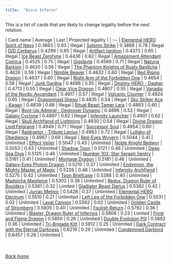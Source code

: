 ```yaml
---
title:  "Disco Inferno"
---
```


This is a list of cards that are likely to change legality before the next rotation.

| Card name | Average | Last | Projected legality |
| :-- |
[Elemental HERO Spirit of Neos](https://db.ygoprodeck.com/card/?search=Elemental%20HERO%20Spirit%20of%20Neos) | 0.3663 | 0.93 | Illegal |
[Solemn Strike](https://db.ygoprodeck.com/card/?search=Solemn%20Strike) | 0.3868 | 0.78 | Illegal |
[D/D Cerberus](https://db.ygoprodeck.com/card/?search=D/D%20Cerberus) | 0.4299 | 0.65 | Illegal |
[Artifact Ignition](https://db.ygoprodeck.com/card/?search=Artifact%20Ignition) | 0.4373 | 0.65 | Illegal |
[Ice Beast Zerofyne](https://db.ygoprodeck.com/card/?search=Ice%20Beast%20Zerofyne) | 0.4436 | 0.62 | Illegal |
[Amazement Attendant Comica](https://db.ygoprodeck.com/card/?search=Amazement%20Attendant%20Comica) | 0.4525 | 0.75 | Illegal |
[Gigobyte](https://db.ygoprodeck.com/card/?search=Gigobyte) | 0.4589 | 0.71 | Illegal |
[Naturia Barkion](https://db.ygoprodeck.com/card/?search=Naturia%20Barkion) | 0.4620 | 0.56 | Illegal |
[The Phantom Knights of Rusty Bardiche](https://db.ygoprodeck.com/card/?search=The%20Phantom%20Knights%20of%20Rusty%20Bardiche) | 0.4626 | 0.59 | Illegal |
[Nimble Beaver](https://db.ygoprodeck.com/card/?search=Nimble%20Beaver) | 0.4632 | 0.60 | Illegal |
[Red Rising Dragon](https://db.ygoprodeck.com/card/?search=Red%20Rising%20Dragon) | 0.4637 | 0.60 | Illegal |
[Right Arm of the Forbidden One](https://db.ygoprodeck.com/card/?search=Right%20Arm%20of%20the%20Forbidden%20One) | 0.4654 | 0.58 | Illegal |
[Junk Gardna](https://db.ygoprodeck.com/card/?search=Junk%20Gardna) | 0.4688 | 0.55 | Illegal |
[Destiny HERO - Dasher](https://db.ygoprodeck.com/card/?search=Destiny%20HERO%20-%20Dasher) | 0.4713 | 0.55 | Illegal |
[Clear Vice Dragon](https://db.ygoprodeck.com/card/?search=Clear%20Vice%20Dragon) | 0.4807 | 0.55 | Illegal |
[Vanadis of the Nordic Ascendant](https://db.ygoprodeck.com/card/?search=Vanadis%20of%20the%20Nordic%20Ascendant) | 0.4817 | 0.57 | Illegal |
[Volcanic Counter](https://db.ygoprodeck.com/card/?search=Volcanic%20Counter) | 0.4824 | 0.65 | Illegal |
[Dragonmaid Sheou](https://db.ygoprodeck.com/card/?search=Dragonmaid%20Sheou) | 0.4835 | 0.54 | Illegal |
[Sky Striker Ace - Kagari](https://db.ygoprodeck.com/card/?search=Sky%20Striker%20Ace%20-%20Kagari) | 0.4839 | 0.68 | Illegal |
[Ritual Beast Tamer Lara](https://db.ygoprodeck.com/card/?search=Ritual%20Beast%20Tamer%20Lara) | 0.4883 | 0.60 | Illegal |
[Boot-Up Admiral - Destroyer Dynamo](https://db.ygoprodeck.com/card/?search=Boot-Up%20Admiral%20-%20Destroyer%20Dynamo) | 0.4896 | 0.53 | Illegal |
[Galaxy Cyclone](https://db.ygoprodeck.com/card/?search=Galaxy%20Cyclone) | 0.4897 | 0.62 | Illegal |
[Infernity Launcher](https://db.ygoprodeck.com/card/?search=Infernity%20Launcher) | 0.4901 | 0.62 | Illegal |
[Skull Archfiend of Lightning](https://db.ygoprodeck.com/card/?search=Skull%20Archfiend%20of%20Lightning) | 0.4930 | 0.54 | Illegal |
[Divine Dragon Lord Felgrand](https://db.ygoprodeck.com/card/?search=Divine%20Dragon%20Lord%20Felgrand) | 0.4949 | 0.71 | Illegal |
[Successor Soul](https://db.ygoprodeck.com/card/?search=Successor%20Soul) | 0.4954 | 0.60 | Illegal |
[Raidraptor - Tribute Lanius](https://db.ygoprodeck.com/card/?search=Raidraptor%20-%20Tribute%20Lanius) | 0.4983 | 0.72 | Illegal |
[Lullaby of Obedience](https://db.ygoprodeck.com/card/?search=Lullaby%20of%20Obedience) | 0.4987 | 0.69 | Illegal |
[Red-Eyes Wyvern](https://db.ygoprodeck.com/card/?search=Red-Eyes%20Wyvern) | 0.5044 | 0.41 | Unlimited |
[Effect Veiler](https://db.ygoprodeck.com/card/?search=Effect%20Veiler) | 0.5047 | 0.43 | Unlimited |
[Noble Knight Bedwyr](https://db.ygoprodeck.com/card/?search=Noble%20Knight%20Bedwyr) | 0.5053 | 0.43 | Unlimited |
[Shadow Toon](https://db.ygoprodeck.com/card/?search=Shadow%20Toon) | 0.5121 | 0.46 | Unlimited |
[Deep Sea Diva](https://db.ygoprodeck.com/card/?search=Deep%20Sea%20Diva) | 0.5125 | 0.46 | Unlimited |
[Number 102: Star Seraph Sentry](https://db.ygoprodeck.com/card/?search=Number%20102:%20Star%20Seraph%20Sentry) | 0.5161 | 0.41 | Unlimited |
[Montage Dragon](https://db.ygoprodeck.com/card/?search=Montage%20Dragon) | 0.5181 | 0.46 | Unlimited |
[Galaxy-Eyes Photon Dragon](https://db.ygoprodeck.com/card/?search=Galaxy-Eyes%20Photon%20Dragon) | 0.5210 | 0.37 | Unlimited |
[Endymion, the Mighty Master of Magic](https://db.ygoprodeck.com/card/?search=Endymion,%20the%20Mighty%20Master%20of%20Magic) | 0.5226 | 0.46 | Unlimited |
[Infernity Archfiend](https://db.ygoprodeck.com/card/?search=Infernity%20Archfiend) | 0.5275 | 0.42 | Unlimited |
[Toon Briefcase](https://db.ygoprodeck.com/card/?search=Toon%20Briefcase) | 0.5288 | 0.40 | Unlimited |
[Madolche Magileine](https://db.ygoprodeck.com/card/?search=Madolche%20Magileine) | 0.5302 | 0.38 | Unlimited |
[Redox, Dragon Ruler of Boulders](https://db.ygoprodeck.com/card/?search=Redox,%20Dragon%20Ruler%20of%20Boulders) | 0.5361 | 0.32 | Limited |
[Gladiator Beast Darius](https://db.ygoprodeck.com/card/?search=Gladiator%20Beast%20Darius) | 0.5382 | 0.42 | Unlimited |
[Jurrac Meteor](https://db.ygoprodeck.com/card/?search=Jurrac%20Meteor) | 0.5428 | 0.37 | Unlimited |
[Elemental HERO Electrum](https://db.ygoprodeck.com/card/?search=Elemental%20HERO%20Electrum) | 0.5510 | 0.21 | Unlimited |
[Left Leg of the Forbidden One](https://db.ygoprodeck.com/card/?search=Left%20Leg%20of%20the%20Forbidden%20One) | 0.5531 | 0.02 | Unlimited |
[Laval Cannon](https://db.ygoprodeck.com/card/?search=Laval%20Cannon) | 0.5562 | 0.02 | Unlimited |
[Golden Castle of Stromberg](https://db.ygoprodeck.com/card/?search=Golden%20Castle%20of%20Stromberg) | 0.5605 | 0.40 | Unlimited |
[Foolish Return](https://db.ygoprodeck.com/card/?search=Foolish%20Return) | 0.5792 | 0.36 | Unlimited |
[Blaster, Dragon Ruler of Infernos](https://db.ygoprodeck.com/card/?search=Blaster,%20Dragon%20Ruler%20of%20Infernos) | 0.5806 | 0.23 | Limited |
[Frost and Flame Dragon](https://db.ygoprodeck.com/card/?search=Frost%20and%20Flame%20Dragon) | 0.5850 | 0.26 | Unlimited |
[Double Evolution Pill](https://db.ygoprodeck.com/card/?search=Double%20Evolution%20Pill) | 0.5882 | 0.36 | Unlimited |
[Tri-Brigade Kitt](https://db.ygoprodeck.com/card/?search=Tri-Brigade%20Kitt) | 0.5912 | 0.25 | Unlimited |
[Dark Contract with the Eternal Darkness](https://db.ygoprodeck.com/card/?search=Dark%20Contract%20with%20the%20Eternal%20Darkness) | 0.6219 | 0.29 | Unlimited |
[Condemned Darklord](https://db.ygoprodeck.com/card/?search=Condemned%20Darklord) | 0.6457 | 0.26 | Unlimited |

<br>

###### [Back home](index)